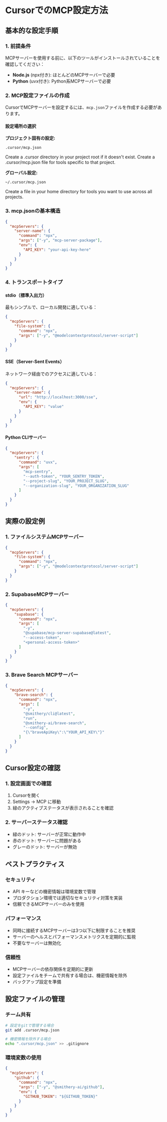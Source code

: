 # CursorでのMCP設定方法

## 基本的な設定手順

### 1. 前提条件
MCPサーバーを使用する前に、以下のツールがインストールされていることを確認してください：
- **Node.js** (npx付き): ほとんどのMCPサーバーで必要
- **Python** (uvx付き): Python系MCPサーバーで必要

### 2. MCP設定ファイルの作成

CursorでMCPサーバーを設定するには、`mcp.json`ファイルを作成する必要があります。

#### 設定場所の選択

**プロジェクト固有の設定:**
```
.cursor/mcp.json
```
Create a .cursor directory in your project root if it doesn't exist. Create a .cursor/mcp.json file for tools specific to that project.

**グローバル設定:**
```
~/.cursor/mcp.json
```
Create a file in your home directory for tools you want to use across all projects.

### 3. mcp.jsonの基本構造

```json
{
  "mcpServers": {
    "server-name": {
      "command": "npx",
      "args": ["-y", "mcp-server-package"],
      "env": {
        "API_KEY": "your-api-key-here"
      }
    }
  }
}
```

### 4. トランスポートタイプ

#### stdio（標準入出力）
最もシンプルで、ローカル開発に適している：
```json
{
  "mcpServers": {
    "file-system": {
      "command": "npx",
      "args": ["-y", "@modelcontextprotocol/server-script"]
    }
  }
}
```

#### SSE（Server-Sent Events）
ネットワーク経由でのアクセスに適している：
```json
{
  "mcpServers": {
    "server-name": {
      "url": "http://localhost:3000/sse",
      "env": {
        "API_KEY": "value"
      }
    }
  }
}
```

#### Python CLIサーバー
```json
{
  "mcpServers": {
    "sentry": {
      "command": "uvx",
      "args": [
        "mcp-sentry", 
        "--auth-token", "YOUR_SENTRY_TOKEN",
        "--project-slug", "YOUR_PROJECT_SLUG",
        "--organization-slug", "YOUR_ORGANIZATION_SLUG"
      ]
    }
  }
}
```

## 実際の設定例

### 1. ファイルシステムMCPサーバー
```json
{
  "mcpServers": {
    "file-system": {
      "command": "npx",
      "args": ["-y", "@modelcontextprotocol/server-script"]
    }
  }
}
```

### 2. SupabaseMCPサーバー
```json
{
  "mcpServers": {
    "supabase": {
      "command": "npx",
      "args": [
        "-y",
        "@supabase/mcp-server-supabase@latest",
        "--access-token",
        "<personal-access-token>"
      ]
    }
  }
}
```

### 3. Brave Search MCPサーバー
```json
{
  "mcpServers": {
    "brave-search": {
      "command": "npx",
      "args": [
        "-y",
        "@smithery/cli@latest",
        "run",
        "@smithery-ai/brave-search",
        "--config",
        "{\"braveApiKey\":\"YOUR_API_KEY\"}"
      ]
    }
  }
}
```

## Cursor設定の確認

### 1. 設定画面での確認
1. Cursorを開く
2. Settings → MCP に移動
3. 緑のアクティブステータスが表示されることを確認

### 2. サーバーステータス確認
- 緑のドット: サーバーが正常に動作中
- 赤のドット: サーバーに問題がある
- グレーのドット: サーバーが無効

## ベストプラクティス

### セキュリティ
- API キーなどの機密情報は環境変数で管理
- プロダクション環境では適切なセキュリティ対策を実装
- 信頼できるMCPサーバーのみを使用

### パフォーマンス
- 同時に接続するMCPサーバーは3つ以下に制限することを推奨
- サーバーのヘルスとパフォーマンスメトリクスを定期的に監視
- 不要なサーバーは無効化

### 信頼性
- MCPサーバーの依存関係を定期的に更新
- 設定ファイルをチームで共有する場合は、機密情報を除外
- バックアップ設定を準備

## 設定ファイルの管理

### チーム共有
```bash
# 設定をgitで管理する場合
git add .cursor/mcp.json

# 機密情報を除外する場合
echo ".cursor/mcp.json" >> .gitignore
```

### 環境変数の使用
```json
{
  "mcpServers": {
    "github": {
      "command": "npx",
      "args": ["-y", "@smithery-ai/github"],
      "env": {
        "GITHUB_TOKEN": "${GITHUB_TOKEN}"
      }
    }
  }
}
```
